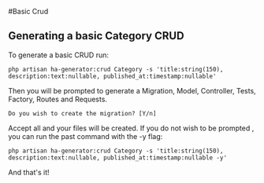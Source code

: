 #Basic Crud

## Generating a basic Category CRUD
To generate a basic CRUD run:
```
php artisan ha-generator:crud Category -s 'title:string(150), description:text:nullable, published_at:timestamp:nullable'
```
Then you will be prompted to generate a Migration, Model, Controller, Tests, Factory, Routes and Requests.
```
Do you wish to create the migration? [Y/n]
```
Accept all and your files will be created. If you do not wish to be prompted , you can run the past command with the -y flag:
```
php artisan ha-generator:crud Category -s 'title:string(150), description:text:nullable, published_at:timestamp:nullable -y'
```
And that's it!
